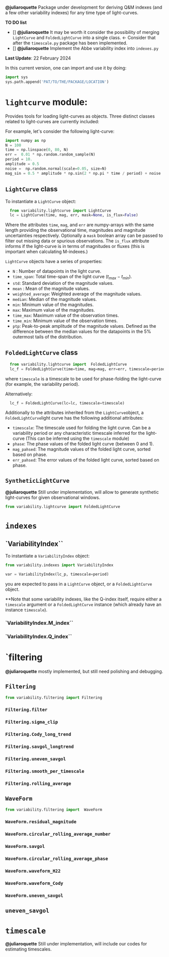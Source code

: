 **@juliaroquette** Package under development for deriving Q&M indexes (and a few other variability indexes) for any time type of light-curves.

**TO DO list**
- [] **@juliaroquette** It may be worth it consider the possibility of merging `LightCurve` and `FoldedLightCurve` into a single class. <- Consider that after the `timescale.py` package has been implemented. 
- [] **@juliaroquette** Implement the Abbe variability index into `indexes.py`

**Last Update**: 22 February 2024

In this current version, one can import and use it by doing:

```python
import sys
sys.path.append('PAT/TO/THE/PACKAGE/LOCATION')  
```

# `lightcurve` module:

Provides tools for loading light-curves as objects. Three distinct classes related to light-curves are currently included:

For example, let's consider the following light-curve:

````python
import numpy as np
N = 100
time = np.linspace(0, 80, N)
err =  0.01 * np.random.random_sample(N)
period = 10. 
amplitude = 0.5
noise =  np.random.normal(scale=0.05, size=N)
mag_sin = 0.5 * amplitude * np.sin(2 * np.pi * time / period) + noise
````


## `LightCurve` class

To instantiate a `LightCurve` object:

```python
  from variability.lightcurve import LightCurve
  lc = LightCurve(time, mag, err, mask=None, is_flux=False)
```

Where the attributes `time`, `mag`, and `err` are numpy-arrays with the same length providing the observational time, magnitudes and magnitude uncertainties respectively. Optionally a `mask` boolean array can be passed to filter out missing data or spurious observations. The `is_flux` attribute informs if the light-curve is in terms of magnitudes or fluxes (this is important when calculating M-indexes.)

`LightCurve` objects have a series of properties:
- `N` : Number of datapoints in the light curve.
- `time_span`: Total time-span of the light curve ($t_{max}-t_{min}$).
- `std`: Standard deviation of the magnitude values.
- `mean` : Mean of the magnitude values.
- `weighted_average`: Weighted average of the magnitude values.
- `median`: Median of the magnitude values.
- `min`: Minimum value of the magnitudes.
- `max`: Maximum value of the magnitudes.
- `time_max`: Maximum value of the observation times.
- `time_min`: Minimum value of the observation times.
- `ptp`: Peak-to-peak amplitude of the magnitude values. Defined as the difference between the median values for the datapoints in the 5% outermost tails of the distribution.

## `FoldedLightCurve` class



```python
  from variability.lightcurve import  FoldedLightCurve
  lc_f = FoldedLightCurve(time=time, mag=mag, err=err, timescale=period)
```

where `timescale` is a timescale to be used for phase-folding the light-curve (for example, the variability period). 

Alternatively:

```python
  lc_f = FoldedLightCurve(lc=lc, timescale=timescale)
```

Additionally to the attributes inherited from the `LightCurve`object, a `FoldedLightCurve`light curve has the following additional attributes:

- `timescale`: The timescale used for folding the light curve. Can be a variability period or any characteristic timescale inferred for the light-curve (This can be inferred using the `timescale` module)
- `phase`: The phase values of the folded light curve (between 0 and 1).
- `mag_pahsed`: The magnitude values of the folded light curve, sorted based on phase.
- `err_pahsed`: The error values of the folded light curve, sorted based on phase.


## `SyntheticLightCurve`

**@juliaroquette** Still under implementation, will allow to generate synthetic light-curves for given observational windows. 

```python 
from variability.lightcurve import FoldedLightCurve
```
# `indexes`

## `VariabilityIndex``

To instantiate a `VariabilityIndex` object:

```python
from variability.indexes import VariabilityIndex

var = VariabilityIndex(lc_p, timescale=period)
```

you are expected to pass in a `LightCurve` object, or a `FoldedLightCurve` object. 

**Note that some variability indexes, like the Q-index itself, require either a `timescale` argument or a `FoldedLightCurve` instance (which already have an instance `timescale`).



### `VariabilityIndex.M_index``

### `VariabilityIndex.Q_index``

# `filtering
**@juliaroquette** mostly implemented, but still need polishing and debugging. 

## `Filtering`

```python
from variability.filtering import Filtering
```

### `Filtering.filter`

### `Filtering.sigma_clip`

### `Filtering.Cody_long_trend`

### `Filtering.savgol_longtrend`

### `Filtering.uneven_savgol`

### `Filtering.smooth_per_timescale`

### `Filtering.rolling_average`

## `WaveForm`

```python
from variability.filtering import  WaveForm
```

### `WaveForm.residual_magnitude`

### `WaveForm.circular_rolling_average_number`

### `WaveForm.savgol`

### `WaveForm.circular_rolling_average_phase`

### `WaveForm.waveform_H22`

### `WaveForm.waveform_Cody`

### `WaveForm.uneven_savgol`

## `uneven_savgol`

# `timescale`

**@juliaroquette** Still under implementation, will include our codes for estimating timescales. 

